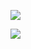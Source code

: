 ![](https://www.nta.go.jp/tmp/50546e45-4905-4a86-922c-870a497aeadc/images/a6172f1fae62425b4da56206c8a39afe31c9c40fb29d103bfb6a1da5341648e7.jpg)

![](https://www.nta.go.jp/tmp/50546e45-4905-4a86-922c-870a497aeadc/images/71641ad54bb1083940dd239f38e18ea24a4df472406591d9f50ee86805d8906c.jpg)